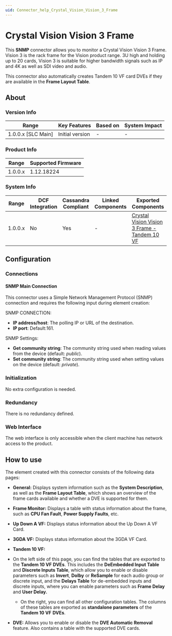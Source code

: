 ```yaml
---
uid: Connector_help_Crystal_Vision_Vision_3_Frame
---
```


# Crystal Vision Vision 3 Frame

This **SNMP** connector allows you to monitor a Crystal Vision Vision 3 Frame. Vision 3 is the rack frame for the Vision product range.
3U high and holding up to 20 cards, Vision 3 is suitable for higher bandwidth signals such as IP and 4K as well as SDI video and audio.

This connector also automatically creates Tandem 10 VF card DVEs if they are available in the **Frame Layout Table**.

## About

### Version Info

| Range                | Key Features     | Based on     | System Impact     |
|----------------------|------------------|--------------|-------------------|
| 1.0.0.x [SLC Main]   | Initial version  | -            | -                 |

### Product Info

| Range     | Supported Firmware     |
|-----------|------------------------|
| 1.0.0.x   | 1.12.18224             |

### System Info

| Range     | DCF Integration     | Cassandra Compliant     | Linked Components     | Exported Components                                                                                                              |
|-----------|---------------------|-------------------------|-----------------------|----------------------------------------------------------------------------------------------------------------------------------|
| 1.0.0.x   | No                  | Yes                     | -                     | [Crystal Vision Vision 3 Frame - Tandem 10 VF](xref:Connector_help_Crystal_Vision_Vision_3_Frame_-_Tandem_10_VF) |

## Configuration

### Connections

#### SNMP Main Connection

This connector uses a Simple Network Management Protocol (SNMP) connection and requires the following input during element creation:

SNMP CONNECTION:

- **IP address/host**: The polling IP or URL of the destination.
- **IP port**: Default:161.

SNMP Settings:

- **Get community string**: The community string used when reading values from the device (default: *public*).
- **Set community string**: The community string used when setting values on the device (default: *private*).

### Initialization

No extra configuration is needed.

### Redundancy

There is no redundancy defined.

### Web Interface

The web interface is only accessible when the client machine has network access to the product.

## How to use

The element created with this connector consists of the following data pages:

- **General:** Displays system information such as the **System Description**, as well as the **Frame Layout Table**, which shows an overview of the frame cards available and whether a DVE is supported for them.

- **Frame Monitor:** Displays a table with status information about the frame, such as **CPU Fan Fault**, **Power Supply Faults**, etc.

- **Up Down A VF:** Displays status information about the Up Down A VF Card.

- **3GDA VF:** Displays status information about the 3GDA VF Card.

- **Tandem 10 VF:**

- On the left side of this page, you can find the tables that are exported to the **Tandem 10 VF** **DVEs**. This includes the **DeEmbedded Input Table** and **Discrete Inputs Table**, which allow you to enable or disable parameters such as **Invert**, **Dolby** or **ReSample** for each audio group or discrete input, and the **Delays Table** for de-embedded inputs and discrete inputs, where you can enable parameters such as **Frame Delay** and **User Delay.**
  - On the right, you can find all other configuration tables. The columns of these tables are exported as **standalone parameters** of the **Tandem 10 VF** **DVEs**.

- **DVE:** Allows you to enable or disable the **DVE Automatic Removal** feature. Also contains a table with the supported DVE cards.
